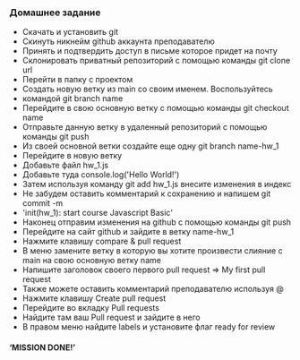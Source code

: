 ### Домашнее задание

- Скачать и установить git
- Скинуть никнейм github аккаунта преподавателю
- Принять и подтвердить доступ в письме которое придет на почту
- Склонировать приватный репозиторий с помощью команды git clone url
- Перейти в папку с проектом
- Создать новую ветку из main со своим именем. Воспользуйтесь
- командой git branch name
- Перейдите в свою основную ветку с помощью команды git checkout name
- Отправьте данную ветку в удаленный репозиторий с помощью команды git push
- Из своей основной ветки создайте еще одну git branch name-hw_1
- Перейдите в новую ветку
- Добавьте файл hw_1.js
- Добавьте туда console.log('Hello World!')
- Затем используя команду git add hw_1.js внесите изменения в индекс
- Не забудем оставить комментарий к сохранению и напишем git commit -m
- 'init(hw_1): start course Javascript Basic'
- Наконец отправим изменения на github с помощью команды git push
- Перейдите на сайт github и зайдите в ветку name-hw_1
- Нажмите клавишу compare & pull request
- В меню замените ветку в которую вы хотите произвести слияние с main на свою основную ветку name
- Напишите заголовок своего первого pull request => My first pull request
- Также можете оставить комментарий преподавателю используя @
- Нажмите клавишу Create pull request
- Перейдите во вкладку Pull requests
- Найдите там ваш Pull request и зайдите в него
- В правом меню найдите labels и установите флаг ready for review

#### ‘MISSION DONE!’
